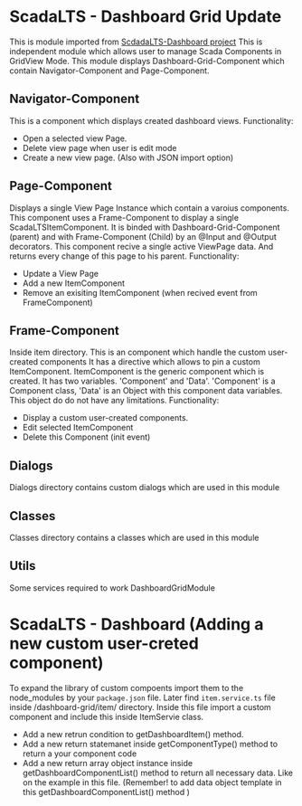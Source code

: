 # ScadaLTS - Dashboard Grid Update
This is module imported from [ScdadaLTS-Dashboard project](https://github.com/SCADA-LTS/ScadaLTS-Dashbord)
This is independent module which allows user to manage Scada Components in GridView Mode. This module displays Dashboard-Grid-Component
which contain Navigator-Component and Page-Component.

## Navigator-Component
This is a component which displays created dashboard views.
Functionality:
- Open a selected view Page.
- Delete view page when user is edit mode
- Create a new view page. (Also with JSON import option)

## Page-Component
Displays a single View Page Instance which contain a varoius components.
This component uses a Frame-Component to display a single ScadaLTSItemComponent.
It is binded with Dashboard-Grid-Component (parent) and with Frame-Component (Child)
by an @Input and @Output decorators. This component recive a single active ViewPage data.
And returns every change of this page to his parent.
Functionality:
- Update a View Page
- Add a new ItemComponent
- Remove an exisiting ItemComponent (when recived event from FrameComponent)

## Frame-Component
Inside item directory. This is an component which handle the custom user-created components
It has a directive which allows to pin a custom ItemComponent. ItemComponent is the generic
component which is created. It has two variables. 'Component' and 'Data'. 'Component' is 
a Component class, 'Data' is an Object with this component data variables. This object do
do not have any limitations. 
Functionality:
- Display a custom user-created components.
- Edit selected ItemComponent
- Delete this Component (init event)

## Dialogs
Dialogs directory contains custom dialogs which are used in this module

## Classes
Classes directory contains a classes which are used in this module

## Utils
Some services required to work DashboardGridModule

# ScadaLTS - Dashboard (Adding a new custom user-creted component)
To expand the library of custom compoents import them to the node_modules by your `package.json` file.
Later find `item.service.ts` file inside /dashboard-grid/item/ directory. 
Inside this file import a custom component and include this inside ItemServie class.
- Add a new retrun condition to getDashboardItem() method.
- Add a new return statemanet inside getComponentType() method to return a your component code
- Add a new return array object instance inside getDashboardComponentList() method to return all necessary data. Like on the example in this file. 
(Remember! to add data object template in this getDashboardComponentList() method )